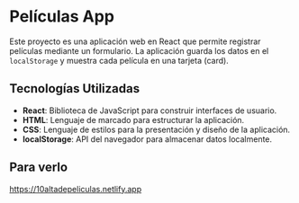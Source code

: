 # Películas App

Este proyecto es una aplicación web en React que permite registrar películas mediante un formulario. La aplicación guarda los datos en el `localStorage` y muestra cada película en una tarjeta (card). 

## Tecnologías Utilizadas

- **React**: Biblioteca de JavaScript para construir interfaces de usuario.
- **HTML**: Lenguaje de marcado para estructurar la aplicación.
- **CSS**: Lenguaje de estilos para la presentación y diseño de la aplicación.
- **localStorage**: API del navegador para almacenar datos localmente.
## Para verlo
https://10altadepeliculas.netlify.app
